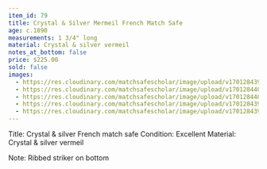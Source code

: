 ```yaml
---
item_id: 79
title: Crystal & Silver Mermeil French Match Safe
age: c.1890
measurements: 1 3/4" long
material: Crystal & silver vermeil
notes_at_bottom: false
price: $225.00
sold: false
images:
  - https://res.cloudinary.com/matchsafescholar/image/upload/v1701284397/glass3.jpg
  - https://res.cloudinary.com/matchsafescholar/image/upload/v1701284404/glass5.jpg
  - https://res.cloudinary.com/matchsafescholar/image/upload/v1701284400/glass4.jpg
  - https://res.cloudinary.com/matchsafescholar/image/upload/v1701284394/glass2.jpg
  - https://res.cloudinary.com/matchsafescholar/image/upload/v1701284392/Glass.jpg
---
```

Title:		Crystal & silver French match safe 
Condition:	Excellent
Material:	        Crystal & silver vermeil

Note:		Ribbed striker on bottom